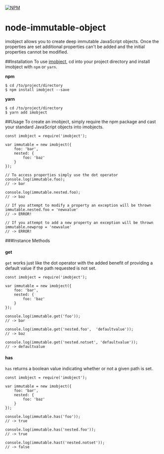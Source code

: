 [![NPM](https://nodei.co/npm/imobject.png?downloads=true)](https://nodei.co/npm/imobject/)

node-immutable-object
=================

imobject allows you to create deep immutable JavaScript objects. Once the properties are set
additional properties can't be added and the initial properties cannot be modified.


##Installation
To use [imobject](https://www.npmjs.org/package/imobject), cd into your
project directory and install imobject with `npm` or `yarn`.

**npm**
```
$ cd /to/project/directory
$ npm install imobject --save
```

**yarn**
```
$ cd /to/project/directory
$ yarn add imobject
```

##Usage
To create an imobject, simply require the npm package and cast your standard JavaScript
objects into imobjects.

```
const imobject = require('imobject');

var immutable = new imobject({
	foo: 'bar',
	nested: {
		foo: 'baz'
	}
});

// To access properties simply use the dot operator
console.log(immutable.foo);
// -> bar

console.log(immutable.nested.foo);
// -> baz

// If you attempt to modify a property an exception will be thrown
immutable.nested.foo = 'newvalue'
// -> ERROR!

// If you attempt to add a new property an exception will be thrown
immutable.newprop = 'newvalue'
// -> ERROR!
```

###Instance Methods

#### get
`get` works just like the dot operator with the added benefit of providing a default value if the
path requested is not set.

```
const imobject = require('imobject');

var immutable = new imobject({
	foo: 'bar',
	nested: {
		foo: 'baz'
	}
});

console.log(immutable.get('foo'));
// -> bar

console.log(immutable.get('nested.foo',  'defaultvalue'));
// -> baz

console.log(immutable.get('nested.notset', 'defaultvalue'));
// -> defaultvalue

```

#### has
`has` returns a boolean value indicating whether or not a given path is set.

```
const imobject = require('imobject');

var immutable = new imobject({
	foo: 'bar',
	nested: {
		foo: 'baz'
	}
});

console.log(immutable.has('foo'));
// -> true

console.log(immutable.has('nested.foo'));
// -> true

console.log(immutable.hast('nested.notset'));
// -> false

```

